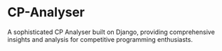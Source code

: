 # CP-Analyser
A sophisticated CP Analyser built on Django, providing comprehensive insights and analysis for competitive programming enthusiasts.
